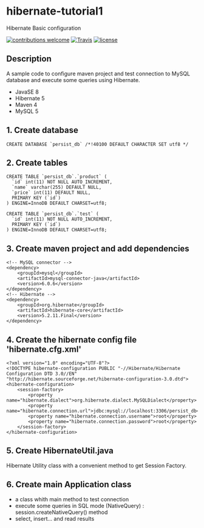 # hibernate-tutorial1
Hibernate Basic configuration

[![contributions welcome](https://img.shields.io/badge/contributions-welcome-orange.svg?style=flat)](https://github.com/nfriaa/hibernate-tutorial1/issues) [![Travis](https://img.shields.io/travis/rust-lang/rust.svg)](https://github.com/nfriaa/hibernate-tutorial1) [![license](https://img.shields.io/github/license/mashape/apistatus.svg)](https://github.com/nfriaa/hibernate-tutorial1/blob/master/LICENSE)

## Description
A sample code to configure maven project and test connection to MySQL database and execute some queries using Hibernate.
* JavaSE 8
* Hibernate 5
* Maven 4
* MySQL 5

## 1. Create database
```
CREATE DATABASE `persist_db` /*!40100 DEFAULT CHARACTER SET utf8 */
```

## 2. Create tables
```
CREATE TABLE `persist_db`.`product` (
  `id` int(11) NOT NULL AUTO_INCREMENT,
  `name` varchar(255) DEFAULT NULL,
  `price` int(11) DEFAULT NULL,
  PRIMARY KEY (`id`)
) ENGINE=InnoDB DEFAULT CHARSET=utf8;

CREATE TABLE `persist_db`.`test` (
  `id` int(11) NOT NULL AUTO_INCREMENT,
  PRIMARY KEY (`id`)
) ENGINE=InnoDB DEFAULT CHARSET=utf8;
```

## 3. Create maven project and add dependencies
```
<!-- MySQL connector -->
<dependency>
    <groupId>mysql</groupId>
    <artifactId>mysql-connector-java</artifactId>
    <version>6.0.6</version>
</dependency>
<!-- Hibernate -->
<dependency>
    <groupId>org.hibernate</groupId>
    <artifactId>hibernate-core</artifactId>
    <version>5.2.11.Final</version>
</dependency>
```

## 4. Create the hibernate config file 'hibernate.cfg.xml'
```
<?xml version="1.0" encoding="UTF-8"?>
<!DOCTYPE hibernate-configuration PUBLIC "-//Hibernate/Hibernate Configuration DTD 3.0//EN" "http://hibernate.sourceforge.net/hibernate-configuration-3.0.dtd">
<hibernate-configuration>
    <session-factory>
        <property name="hibernate.dialect">org.hibernate.dialect.MySQLDialect</property>
        <property name="hibernate.connection.url">jdbc:mysql://localhost:3306/persist_db</property>
        <property name="hibernate.connection.username">root</property>
        <property name="hibernate.connection.password">root</property>
    </session-factory>
</hibernate-configuration>
```

## 5. Create HibernateUtil.java 
Hibernate Utility class with a convenient method to get Session Factory.

## 6. Create main Application class
* a class whith main method to test connection
* execute some queries in SQL mode (NativeQuery) : session.createNativeQuery() method
* select, insert... and read results
